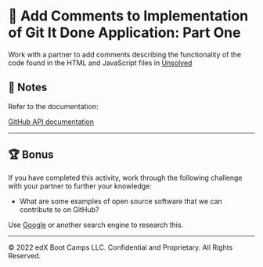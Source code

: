 # 📐 Add Comments to Implementation of Git It Done Application: Part One 

Work with a partner to add comments describing the functionality of the code found in the HTML and JavaScript files in [Unsolved](Unsolved)

## 📝 Notes

Refer to the documentation: 

[GitHub API documentation](https://docs.github.com/en/rest/overview/resources-in-the-rest-api)

---

## 🏆 Bonus

If you have completed this activity, work through the following challenge with your partner to further your knowledge:

* What are some examples of open source software that we can contribute to on GitHub?

Use [Google](https://www.google.com) or another search engine to research this.

---

© 2022 edX Boot Camps LLC. Confidential and Proprietary. All Rights Reserved.